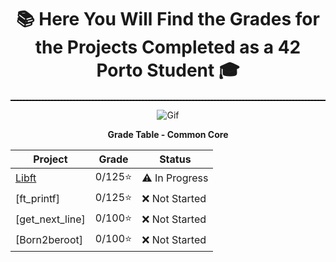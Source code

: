 <div align="center">
<p align="center">
  
  # 📚 Here You Will Find the Grades for the Projects Completed as a 42 Porto Student 🎓

  <hr style="border: none; border-top: 1px dashed #000;">
  <img src="https://media3.giphy.com/media/pZMceal7Lo0sXkLOTf/giphy.gif?cid=6c09b9527c325y7q3c3cfnhlhiyymq6062ctjy0v20yadzk0&ep=v1_stickers_search&rid=giphy.gif&ct=s" alt="Gif">
</p>
</div>

<div align="center">
  
**Grade Table - Common Core**

| Project   | Grade   | Status        |
|---------------------|--------|---------------|
| [Libft](https://github.com/kiureeex/libft) | 0/125⭐   | ⚠️ In Progress   |
| [ft_printf] | 0/125⭐    | ❌ Not Started|
| [get_next_line] | 0/100⭐     | ❌ Not Started|
| [Born2beroot]     | 0/100⭐    | ❌ Not Started   |

</div>
